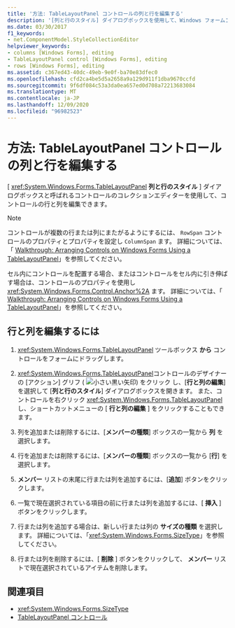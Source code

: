 ```yaml
---
title: '方法: TableLayoutPanel コントロールの列と行を編集する'
description: '[列と行のスタイル] ダイアログボックスを使用して、Windows フォームコントロールの行と列を編集する方法について説明します。'
ms.date: 03/30/2017
f1_keywords:
- net.ComponentModel.StyleCollectionEditor
helpviewer_keywords:
- columns [Windows Forms], editing
- TableLayoutPanel control [Windows Forms], editing
- rows [Windows Forms], editing
ms.assetid: c367ed43-40dc-49eb-9e0f-ba70e83dfec0
ms.openlocfilehash: cfd2ca4be5d5a2658a9a129d911f1dba9670ccfd
ms.sourcegitcommit: 9f6df084c53a3da0ea657ed0d708a72213683084
ms.translationtype: MT
ms.contentlocale: ja-JP
ms.lasthandoff: 12/09/2020
ms.locfileid: "96982523"
---
```

# <a name="how-to-edit-columns-and-rows-in-a-tablelayoutpanel-control"></a>方法: TableLayoutPanel コントロールの列と行を編集する

[ <xref:System.Windows.Forms.TableLayoutPanel> **列と行のスタイル** ] ダイアログボックスと呼ばれるコントロールのコレクションエディターを使用して、コントロールの行と列を編集できます。

> [!NOTE]
> コントロールが複数の行または列にまたがるようにするには、 `RowSpan` コントロールのプロパティとプロパティを設定し `ColumnSpan` ます。 詳細については、「 [Walkthrough: Arranging Controls on Windows Forms Using a TableLayoutPanel](walkthrough-arranging-controls-on-windows-forms-using-a-tablelayoutpanel.md)」を参照してください。
>
> セル内にコントロールを配置する場合、またはコントロールをセル内に引き伸ばす場合は、コントロールのプロパティを使用し <xref:System.Windows.Forms.Control.Anchor%2A> ます。 詳細については、「 [Walkthrough: Arranging Controls on Windows Forms Using a TableLayoutPanel](walkthrough-arranging-controls-on-windows-forms-using-a-tablelayoutpanel.md)」を参照してください。

## <a name="to-edit-rows-and-columns"></a>行と列を編集するには

1. <xref:System.Windows.Forms.TableLayoutPanel> ツールボックス **から** コントロールをフォームにドラッグします。

2. <xref:System.Windows.Forms.TableLayoutPanel>コントロールのデザイナーの [アクション] グリフ ( ![ 小さい黒い矢印) をクリック ](./media/designer-actions-glyph.gif) し、[**行と列の編集**] を選択して [**列と行のスタイル**] ダイアログボックスを開きます。 また、コントロールを右クリック <xref:System.Windows.Forms.TableLayoutPanel> し、ショートカットメニューの [ **行と列の編集** ] をクリックすることもできます。

3. 列を追加または削除するには、[**メンバーの種類**] ボックスの一覧から **列** を選択します。

4. 行を追加または削除するには、[**メンバーの種類**] ボックスの一覧から [**行**] を選択します。

5. **メンバー** リストの末尾に行または列を追加するには、[**追加**] ボタンをクリックします。

6. 一覧で現在選択されている項目の前に行または列を追加するには、[ **挿入** ] ボタンをクリックします。

7. 行または列を追加する場合は、新しい行または列の **サイズの種類** を選択します。 詳細については、「<xref:System.Windows.Forms.SizeType>」を参照してください。

8. 行または列を削除するには、[ **削除** ] ボタンをクリックして、 **メンバー** リストで現在選択されているアイテムを削除します。

## <a name="see-also"></a>関連項目

- <xref:System.Windows.Forms.SizeType>
- [TableLayoutPanel コントロール](tablelayoutpanel-control-windows-forms.md)
